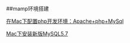 ##mamp环境搭建

[在Mac下配置php开发环境：Apache+php+MySql](http://my.oschina.net/joanfen/blog/171109)

[Mac下安装新版MySQL5.7](http://blog.csdn.net/wozaixiaoximen/article/details/49391631)